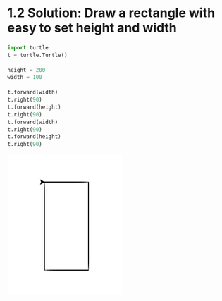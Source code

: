 # 1.2 Solution: Draw a rectangle with easy to set height and width

```python
import turtle
t = turtle.Turtle()

height = 200
width = 100

t.forward(width)
t.right(90)
t.forward(height)
t.right(90)
t.forward(width)
t.right(90)
t.forward(height)
t.right(90)
```

![Rectangle](1.2-rectangle.png?raw=true "A Rectangle")
